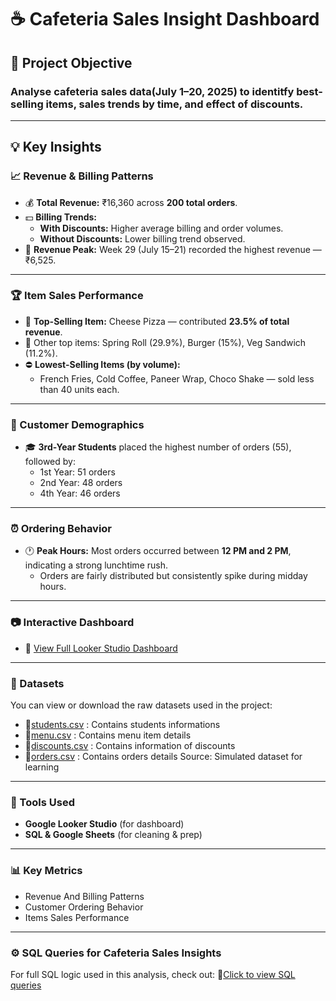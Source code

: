 # ☕ Cafeteria Sales Insight Dashboard
## 📌 Project Objective 
### Analyse cafeteria sales data(July 1–20, 2025) to identitfy best-selling items, sales trends by time, and effect of discounts.
---
## 💡 Key Insights
### 📈 Revenue & Billing Patterns
- 💰 **Total Revenue:** ₹16,360 across **200 total orders**.
- 💵 **Billing Trends:**
  - **With Discounts:** Higher average billing and order volumes.
  - **Without Discounts:** Lower billing trend observed.
- 📆 **Revenue Peak:** Week 29 (July 15–21) recorded the highest revenue — ₹6,525.
---
### 🏆 Item Sales Performance
- 👑 **Top-Selling Item:** Cheese Pizza — contributed **23.5% of total revenue**.
- 🌟 Other top items: Spring Roll (29.9%), Burger (15%), Veg Sandwich (11.2%).
- ⛔ **Lowest-Selling Items (by volume):**
  - French Fries, Cold Coffee, Paneer Wrap, Choco Shake — sold less than 40 units each.
---
### 👥 Customer Demographics
- 🎓 **3rd-Year Students** placed the highest number of orders (55), followed by:
  - 1st Year: 51 orders
  - 2nd Year: 48 orders
  - 4th Year: 46 orders
---
### ⏰ Ordering Behavior
- 🕐 **Peak Hours:** Most orders occurred between **12 PM and 2 PM**, indicating a strong lunchtime rush.
  - Orders are fairly distributed but consistently spike during midday hours.
--- 
### 📷 Interactive Dashboard
- 🔗 [View Full Looker Studio Dashboard](https://lookerstudio.google.com/s/j6NniFQ06us)
 ---
### 📂 Datasets
You can view or download the raw datasets used in the project:
- 📄[students.csv](./data/students.csv) : Contains students informations
- 📄[menu.csv](./data/menu.csv) : Contains menu item details
- 📄[discounts.csv](./data/discounts.csv) : Contains information of discounts
- 📄[orders.csv](./data/orders.csv) : Contains orders details
Source: Simulated dataset for learning
---
### 🔧 Tools Used
- **Google Looker Studio** (for dashboard)
- **SQL & Google Sheets** (for cleaning & prep)
---
### 📊 Key Metrics
- Revenue And Billing Patterns
- Customer Ordering Behavior
- Items Sales Performance
---
### ⚙️ SQL Queries for Cafeteria Sales Insights
For full SQL logic used in this analysis, check out:
   📄[Click to view SQL queries](./sql_queries.md)


